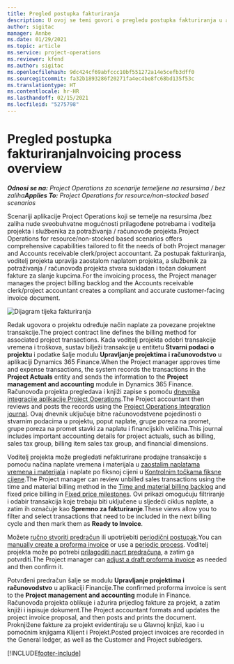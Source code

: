 ```yaml
---
title: Pregled postupka fakturiranja
description: U ovoj se temi govori o pregledu postupka fakturiranja u aplikaciji Project Operations za scenarije temeljene na resursima / bez zaliha.
author: sigitac
manager: Annbe
ms.date: 01/29/2021
ms.topic: article
ms.service: project-operations
ms.reviewer: kfend
ms.author: sigitac
ms.openlocfilehash: 9dc424cf69abfccc10bf551272a14e5cefb3dff0
ms.sourcegitcommit: fa32b1893286f20271fa4ec4be8fc68bd135f53c
ms.translationtype: HT
ms.contentlocale: hr-HR
ms.lasthandoff: 02/15/2021
ms.locfileid: "5275798"
---
```

# <a name="invoicing-process-overview"></a><span data-ttu-id="12f3a-103">Pregled postupka fakturiranja</span><span class="sxs-lookup"><span data-stu-id="12f3a-103">Invoicing process overview</span></span>

<span data-ttu-id="12f3a-104">_**Odnosi se na:** Project Operations za scenarije temeljene na resursima / bez zaliha_</span><span class="sxs-lookup"><span data-stu-id="12f3a-104">_**Applies To:** Project Operations for resource/non-stocked based scenarios_</span></span>

<span data-ttu-id="12f3a-105">Scenariji aplikacije Project Operations koji se temelje na resursima /bez zaliha nude sveobuhvatne mogućnosti prilagođene potrebama i voditelja projekta i službenika za potraživanja / računovođe projekta.</span><span class="sxs-lookup"><span data-stu-id="12f3a-105">Project Operations for resource/non-stocked based scenarios offers comprehensive capabilities tailored to fit the needs of both Project manager and Accounts receivable clerk/project accountant.</span></span> <span data-ttu-id="12f3a-106">Za postupak fakturiranja, voditelj projekta upravlja zaostalom naplatom projekta, a službenik za potraživanja / računovođa projekta stvara sukladan i točan dokument fakture za slanje kupcima.</span><span class="sxs-lookup"><span data-stu-id="12f3a-106">For the invoicing process, the Project manager manages the project billing backlog and the Accounts receivable clerk/project accountant creates a compliant and accurate customer-facing invoice document.</span></span>

![Dijagram tijeka fakturiranja](./media/invoicing-flow.png)

<span data-ttu-id="12f3a-108">Redak ugovora o projektu određuje način naplate za povezane projektne transakcije.</span><span class="sxs-lookup"><span data-stu-id="12f3a-108">The project contract line defines the billing method for associated project transactions.</span></span> <span data-ttu-id="12f3a-109">Kada voditelj projekta odobri transakcije vremena i troškova, sustav bilježi transakcije u entitetu **Stvarni podaci o projektu** i podatke šalje modulu **Upravljanje projektima i računovodstvo** u aplikaciji Dynamics 365 Finance.</span><span class="sxs-lookup"><span data-stu-id="12f3a-109">When the Project manager approves time and expense transactions, the system records the transactions in the **Project Actuals** entity and sends the information to the **Project management and accounting** module in Dynamics 365 Finance.</span></span> <span data-ttu-id="12f3a-110">Računovođa projekta pregledava i knjiži zapise s pomoću [dnevnika integracije aplikacije Project Operations](../project-accounting/project-operations-integration-journal.md).</span><span class="sxs-lookup"><span data-stu-id="12f3a-110">The Project accountant then reviews and posts the records using the [Project Operations Integration journal](../project-accounting/project-operations-integration-journal.md).</span></span> <span data-ttu-id="12f3a-111">Ovaj dnevnik uključuje bitne računovodstvene pojedinosti o stvarnim podacima u projektu, poput naplate, grupe poreza na promet, grupe poreza na promet stavki za naplatu i financijskih veličina.</span><span class="sxs-lookup"><span data-stu-id="12f3a-111">This journal includes important accounting details for project actuals, such as billing, sales tax group, billing item sales tax group, and financial dimensions.</span></span>

<span data-ttu-id="12f3a-112">Voditelj projekta može pregledati nefakturirane prodajne transakcije s pomoću načina naplate vremena i materijala u [zaostalim naplatama vremena i materijala](../proforma-invoicing/manage-billing-backlog.md#time-and-material-billing-backlog) i naplate po fiksnoj cijeni u [Kontrolnim točkama fiksne cijene](../proforma-invoicing/manage-billing-backlog.md#fixed-price-milestones).</span><span class="sxs-lookup"><span data-stu-id="12f3a-112">The Project manager can review unbilled sales transactions using the time and material billing method in the [Time and material billing backlog](../proforma-invoicing/manage-billing-backlog.md#time-and-material-billing-backlog) and fixed price billing in [Fixed price milestones](../proforma-invoicing/manage-billing-backlog.md#fixed-price-milestones).</span></span> <span data-ttu-id="12f3a-113">Ovi prikazi omogućuju filtriranje i odabir transakcija koje trebaju biti uključene u sljedeći ciklus naplate, a zatim ih označuje kao **Spremno za fakturiranje**.</span><span class="sxs-lookup"><span data-stu-id="12f3a-113">These views allow you to filter and select transactions that need to be included in the next billing cycle and then mark them as **Ready to Invoice**.</span></span>

<span data-ttu-id="12f3a-114">Možete [ručno stvoriti predračun](../proforma-invoicing/create-manual-proforma-invoice.md) ili upotrijebiti [periodični postupak](../proforma-invoicing/configure-automated-invoice-creation.md).</span><span class="sxs-lookup"><span data-stu-id="12f3a-114">You can [manually create a proforma invoice](../proforma-invoicing/create-manual-proforma-invoice.md) or use a [periodic process](../proforma-invoicing/configure-automated-invoice-creation.md).</span></span> <span data-ttu-id="12f3a-115">Voditelj projekta može po potrebi [prilagoditi nacrt predračuna](../proforma-invoicing/manage-proforma-invoice.md), a zatim ga potvrditi.</span><span class="sxs-lookup"><span data-stu-id="12f3a-115">The Project manager can [adjust a draft proforma invoice](../proforma-invoicing/manage-proforma-invoice.md) as needed and then confirm it.</span></span>

<span data-ttu-id="12f3a-116">Potvrđeni predračun šalje se modulu **Upravljanje projektima i računovodstvo** u aplikaciji Financije.</span><span class="sxs-lookup"><span data-stu-id="12f3a-116">The confirmed proforma invoice is sent to the **Project management and accounting** module in Finance.</span></span> <span data-ttu-id="12f3a-117">Računovođa projekta oblikuje i ažurira prijedlog fakture za projekt, a zatim knjiži i ispisuje dokument.</span><span class="sxs-lookup"><span data-stu-id="12f3a-117">The Project accountant formats and updates the project invoice proposal, and then posts and prints the document.</span></span> <span data-ttu-id="12f3a-118">Proknjižene fakture za projekt evidentiraju se u Glavnoj knjizi, kao i u pomoćnim knjigama Klijent i Projekt.</span><span class="sxs-lookup"><span data-stu-id="12f3a-118">Posted project invoices are recorded in the General ledger, as well as the Customer and Project subledgers.</span></span>


[!INCLUDE[footer-include](../includes/footer-banner.md)]